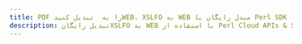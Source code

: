 ---title: PDF را به  تبدیل کنیدWEB، XSLFO به WEB مبدل رایگان یا Perl SDKdescription: تبدیل رایگانXSLFO به WEB با استفاده از Perl Cloud APIs & SDK همچنین اسناد PDF را در Cloud ایجاد، ویرایش و رندر کنید.---